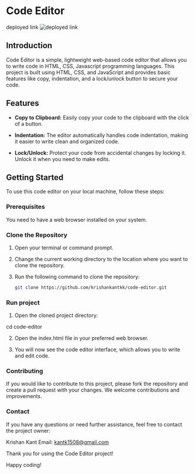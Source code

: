 # Code Editor

deployed link ![deployed link]((https://code-editor-krishan-kant.netlify.app/))


## Introduction

Code Editor is a simple, lightweight web-based code editor that allows you to write code in HTML, CSS, Javascript programming languages. This project is built using HTML, CSS, and JavaScript and provides basic features like copy, indentation, and a lock/unlock button to secure your code.

## Features

- **Copy to Clipboard:** Easily copy your code to the clipboard with the click of a button.

- **Indentation:** The editor automatically handles code indentation, making it easier to write clean and organized code.

- **Lock/Unlock:** Protect your code from accidental changes by locking it. Unlock it when you need to make edits.

## Getting Started

To use this code editor on your local machine, follow these steps:

### Prerequisites

You need to have a web browser installed on your system.

### Clone the Repository

1. Open your terminal or command prompt.

2. Change the current working directory to the location where you want to clone the repository.

3. Run the following command to clone the repository:

   ```bash
   git clone https://github.com/krishankantkk/code-editor.git

### Run project
1. Open the cloned project directory:

cd code-editor

2. Open the index.html file in your preferred web browser.

3. You will now see the code editor interface, which allows you to write and edit code.

### Contributing

If you would like to contribute to this project, please fork the repository and create a pull request with your changes. We welcome contributions and improvements.

### Contact
If you have any questions or need further assistance, feel free to contact the project owner:

Krishan Kant
Email: kantk1508@gmail.com

Thank you for using the Code Editor project!

Happy coding!
